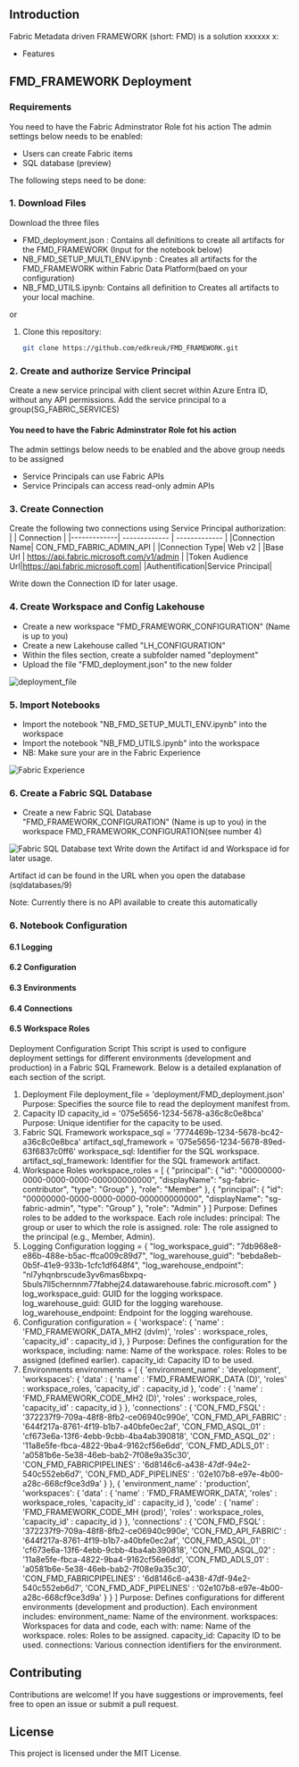 ## Introduction

Fabric Metadata driven FRAMEWORK (short: FMD) is a solution xxxxxx
x:
- Features 



## FMD_FRAMEWORK Deployment

### Requirements

You need to have the Fabric Adminstrator Role fot his action
The admin settings below needs to be enabled:
- Users can create Fabric items
- SQL database (preview)​



The following steps need to be done:

### 1. Download Files

Download the three files 
- FMD_deployment.json : Contains all definitions to create all artifacts for the FMD_FRAMEWORK (Input for the notebook below)
- NB_FMD_SETUP_MULTI_ENV.ipynb : Creates all artifacts for the FMD_FRAMEWORK within Fabric Data Platform(baed on your configuration)
- NB_FMD_UTILS.ipynb: Contains all definition to Creates all artifacts
to your local machine.

or 

1. Clone this repository:
   ```bash
   git clone https://github.com/edkreuk/FMD_FRAMEWORK.git
   ```


### 2. Create and authorize Service Principal

Create a new service principal with client secret within Azure Entra ID, without any API permissions. 
Add the service principal to a group(SG_FABRIC_SERVICES) 

#### You need to have the Fabric Adminstrator Role fot his action

The admin settings below needs to be enabled and the above group needs to be assigned
- Service Principals can use Fabric APIs
- Service Principals can access read-only admin APIs


### 3. Create Connection

Create the following two connections using Service Principal authorization:
| | Connection |
|-------------| ------------- | ------------- |
|Connection Name| CON_FMD_FABRIC_ADMIN_API  |
|Connection Type|  Web v2  |
|Base Url  | https://api.fabric.microsoft.com/v1/admin  |
|Token Audience Url|https://api.fabric.microsoft.com|
|Authentification|Service Principal|

Write down the Connection ID for later usage.


### 4. Create Workspace and Config Lakehouse

- Create a new workspace "FMD_FRAMEWORK_CONFIGURATION" (Name is up to you)
- Create a new Lakehouse called "LH_CONFIGURATION"
- Within the files section, create a subfolder named "deployment"
- Upload the file "FMD_deployment.json" to the new folder

![deployment_file](/images/FMD_add_deployment_file.png)


### 5. Import Notebooks

- Import the notebook "NB_FMD_SETUP_MULTI_ENV.ipynb" into the workspace
- Import the notebook "NB_FMD_UTILS.ipynb" into the workspace
- NB: Make sure your are in the Fabric Experience

 ![Fabric Experience](/images/FMD_Fabric_Experience.png)

### 6. Create a Fabric SQL Database
- Create a new Fabric SQL Database "FMD_FRAMEWORK_CONFIGURATION" (Name is up to you) in the workspace FMD_FRAMEWORK_CONFIGURATION(see number 4)

![Fabric SQL Database text](image.png)
Write down the Artifact id and Workspace id for later usage.

Artifact id can be found in the URL when you open the database (sqldatabases/9)

Note: Currently there is no API available to create this automatically

### 6. Notebook Configuration

#### 6.1 Logging
    
#### 6.2 Configuration

#### 6.3 Environments

#### 6.4 Connections

#### 6.5 Workspace Roles

Deployment Configuration Script
This script is used to configure deployment settings for different environments (development and production) in a Fabric SQL Framework. Below is a detailed explanation of each section of the script.

1. Deployment File
deployment_file = 'deployment/FMD_deployment.json'
Purpose: Specifies the source file to read the deployment manifest from.
2. Capacity ID
capacity_id = '075e5656-1234-5678-a36c8c0e8bca'
Purpose: Unique identifier for the capacity to be used.
3. Fabric SQL Framework
workspace_sql = '7774469b-1234-5678-bc42-a36c8c0e8bca'
artifact_sql_framework = '075e5656-1234-5678-89ed-63f6837c0ff6'
workspace_sql: Identifier for the SQL workspace.
artifact_sql_framework: Identifier for the SQL framework artifact.
4. Workspace Roles
workspace_roles = [
    {
        "principal": {
            "id": "00000000-0000-0000-0000-000000000000",
            "displayName": "sg-fabric-contributor",
            "type": "Group"
        },
        "role": "Member"
    },
    {
        "principal": {
            "id": "00000000-0000-0000-0000-000000000000",
            "displayName": "sg-fabric-admin",
            "type": "Group"
        },
        "role": "Admin"
    }
]
Purpose: Defines roles to be added to the workspace. Each role includes:
principal: The group or user to which the role is assigned.
role: The role assigned to the principal (e.g., Member, Admin).
5. Logging Configuration
logging = {
    "log_workspace_guid": "7db968e8-e86b-488e-b5ac-ffca009c89d7",
    "log_warehouse_guid": "bebda8eb-0b5f-41e9-933b-1cfc1df648f4",
    "log_warehouse_endpoint": "nl7yhqnbrscude3yv6mas6bxpq-5buls7ll5chernnm77fabhej24.datawarehouse.fabric.microsoft.com"
}
log_workspace_guid: GUID for the logging workspace.
log_warehouse_guid: GUID for the logging warehouse.
log_warehouse_endpoint: Endpoint for the logging warehouse.
6. Configuration
configuration = {
    'workspace': {
        'name' : 'FMD_FRAMEWORK_DATA_MH2 (dvlm)',
        'roles' : workspace_roles,
        'capacity_id' : capacity_id
    },
}
Purpose: Defines the configuration for the workspace, including:
name: Name of the workspace.
roles: Roles to be assigned (defined earlier).
capacity_id: Capacity ID to be used.
7. Environments
environments = [
    {
        'environment_name' : 'development',
        'workspaces': {
            'data' : {
                'name' : 'FMD_FRAMEWORK_DATA (D)',
                'roles' : workspace_roles,
                'capacity_id' : capacity_id
            },
            'code' : {
                'name' : 'FMD_FRAMEWORK_CODE_MH2 (D)',
                'roles' : workspace_roles,
                'capacity_id' : capacity_id
            }
        },
        'connections' : {
            'CON_FMD_FSQL' : '372237f9-709a-48f8-8fb2-ce06940c990e',
            'CON_FMD_API_FABRIC' : '644f217a-8761-4f19-b1b7-a40bfe0ec2af',
            'CON_FMD_ASQL_01' : 'cf673e6a-13f6-4ebb-9cbb-4ba4ab390818',
            'CON_FMD_ASQL_02' : '11a8e5fe-fbca-4822-9ba4-9162cf56e6dd',
            'CON_FMD_ADLS_01' : 'a0581b6e-5e38-46eb-bab2-7f08e9a35c30',
            'CON_FMD_FABRICPIPELINES' : '6d8146c6-a438-47df-94e2-540c552eb6d7',
            'CON_FMD_ADF_PIPELINES' : '02e107b8-e97e-4b00-a28c-668cf9ce3d9a'
        }
    },
    {
        'environment_name' : 'production',
        'workspaces': {
            'data' : {
                'name' : 'FMD_FRAMEWORK_DATA',
                'roles' : workspace_roles,
                'capacity_id' : capacity_id
            },
            'code' : {
                'name' : 'FMD_FRAMEWORK_CODE_MH (prod)',
                'roles' : workspace_roles,
                'capacity_id' : capacity_id
            }
        },
        'connections' : {
            'CON_FMD_FSQL' : '372237f9-709a-48f8-8fb2-ce06940c990e',
            'CON_FMD_API_FABRIC' : '644f217a-8761-4f19-b1b7-a40bfe0ec2af',
            'CON_FMD_ASQL_01' : 'cf673e6a-13f6-4ebb-9cbb-4ba4ab390818',
            'CON_FMD_ASQL_02' : '11a8e5fe-fbca-4822-9ba4-9162cf56e6dd',
            'CON_FMD_ADLS_01' : 'a0581b6e-5e38-46eb-bab2-7f08e9a35c30',
            'CON_FMD_FABRICPIPELINES' : '6d8146c6-a438-47df-94e2-540c552eb6d7',
            'CON_FMD_ADF_PIPELINES' : '02e107b8-e97e-4b00-a28c-668cf9ce3d9a'
        }
    }
]
Purpose: Defines configurations for different environments (development and production). Each environment includes:
environment_name: Name of the environment.
workspaces: Workspaces for data and code, each with:
name: Name of the workspace.
roles: Roles to be assigned.
capacity_id: Capacity ID to be used.
connections: Various connection identifiers for the environment.












## Contributing

Contributions are welcome! If you have suggestions or improvements, feel free to open an issue or submit a pull request.

## License

This project is licensed under the MIT License.